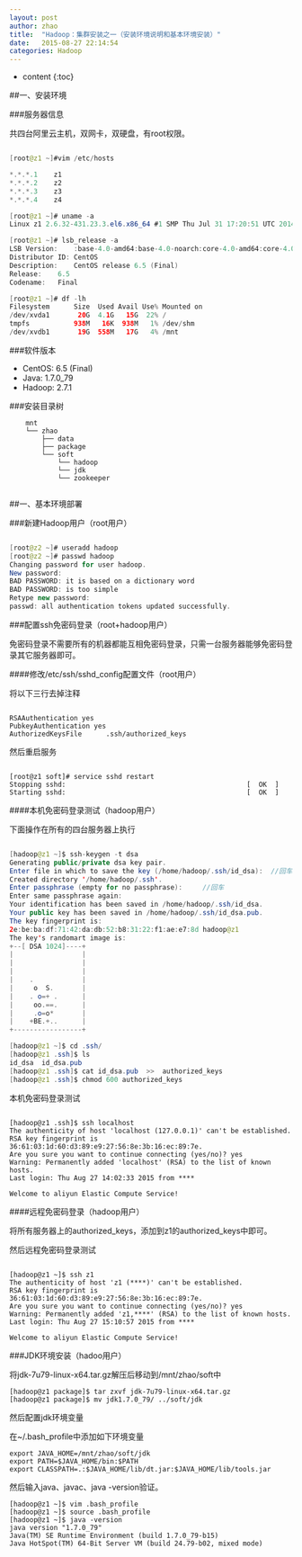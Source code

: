 ```yaml
---
layout: post
author: zhao
title:  "Hadoop：集群安装之一（安装环境说明和基本环境安装）"
date:   2015-08-27 22:14:54
categories: Hadoop
---
```


* content
{:toc}

##一、安装环境

###服务器信息

共四台阿里云主机，双网卡，双硬盘，有root权限。

~~~java

[root@z1 ~]#vim /etc/hosts

*.*.*.1    z1
*.*.*.2    z2
*.*.*.3    z3
*.*.*.4    z4

[root@z1 ~]# uname -a
Linux z1 2.6.32-431.23.3.el6.x86_64 #1 SMP Thu Jul 31 17:20:51 UTC 2014 x86_64 x86_64 x86_64 GNU/Linux

[root@z1 ~]# lsb_release -a
LSB Version:	:base-4.0-amd64:base-4.0-noarch:core-4.0-amd64:core-4.0-noarch
Distributor ID:	CentOS
Description:	CentOS release 6.5 (Final)
Release:	6.5
Codename:	Final

[root@z1 ~]# df -lh
Filesystem      Size  Used Avail Use% Mounted on
/dev/xvda1       20G  4.1G   15G  22% /
tmpfs           938M   16K  938M   1% /dev/shm
/dev/xvdb1       19G  558M   17G   4% /mnt

~~~

###软件版本

- CentOS: 6.5 (Final)
- Java: 1.7.0_79
- Hadoop: 2.7.1

###安装目录树

~~~
	mnt
	└── zhao
		├── data
		├── package
		└── soft
			└── hadoop
			└── jdk
			└── zookeeper
		
~~~


##一、基本环境部署

###新建Hadoop用户（root用户）

~~~java

[root@z2 ~]# useradd hadoop
[root@z2 ~]# passwd hadoop
Changing password for user hadoop.
New password: 
BAD PASSWORD: it is based on a dictionary word
BAD PASSWORD: is too simple
Retype new password: 
passwd: all authentication tokens updated successfully.

~~~

###配置ssh免密码登录（root+hadoop用户）

免密码登录不需要所有的机器都能互相免密码登录，只需一台服务器能够免密码登录其它服务器即可。

####修改/etc/ssh/sshd_config配置文件（root用户）

将以下三行去掉注释

~~~

RSAAuthentication yes
PubkeyAuthentication yes
AuthorizedKeysFile      .ssh/authorized_keys

~~~

然后重启服务

~~~

[root@z1 soft]# service sshd restart
Stopping sshd:                                             [  OK  ]
Starting sshd:                                             [  OK  ]

~~~

####本机免密码登录测试（hadoop用户）

下面操作在所有的四台服务器上执行

~~~java

[hadoop@z1 ~]$ ssh-keygen -t dsa
Generating public/private dsa key pair.
Enter file in which to save the key (/home/hadoop/.ssh/id_dsa):  //回车
Created directory '/home/hadoop/.ssh'.
Enter passphrase (empty for no passphrase): 	//回车
Enter same passphrase again: 
Your identification has been saved in /home/hadoop/.ssh/id_dsa.
Your public key has been saved in /home/hadoop/.ssh/id_dsa.pub.
The key fingerprint is:
2e:be:ba:df:71:42:da:db:52:b8:31:22:f1:ae:e7:8d hadoop@z1
The key's randomart image is:
+--[ DSA 1024]----+
|                 |
|                 |
|                 |
|    .            |
|     o  S.       |
|    . o=+ .      |
|     oo.==.      |
|     .o=o*       |
|    +BE.+..      |
+-----------------+

[hadoop@z1 ~]$ cd .ssh/
[hadoop@z1 .ssh]$ ls
id_dsa  id_dsa.pub
[hadoop@z1 .ssh]$ cat id_dsa.pub  >>  authorized_keys
[hadoop@z1 .ssh]$ chmod 600 authorized_keys
~~~

本机免密码登录测试

~~~

[hadoop@z1 .ssh]$ ssh localhost
The authenticity of host 'localhost (127.0.0.1)' can't be established.
RSA key fingerprint is 36:61:03:1d:60:d3:89:e9:27:56:8e:3b:16:ec:89:7e.
Are you sure you want to continue connecting (yes/no)? yes
Warning: Permanently added 'localhost' (RSA) to the list of known hosts.
Last login: Thu Aug 27 14:02:33 2015 from ****

Welcome to aliyun Elastic Compute Service!

~~~

####远程免密码登录（hadoop用户）

将所有服务器上的authorized_keys，添加到z1的authorized_keys中即可。

然后远程免密码登录测试

~~~

[hadoop@z1 ~]$ ssh z1
The authenticity of host 'z1 (****)' can't be established.
RSA key fingerprint is 36:61:03:1d:60:d3:89:e9:27:56:8e:3b:16:ec:89:7e.
Are you sure you want to continue connecting (yes/no)? yes
Warning: Permanently added 'z1,****' (RSA) to the list of known hosts.
Last login: Thu Aug 27 15:10:57 2015 from ****

Welcome to aliyun Elastic Compute Service!

~~~

###JDK环境安装（hadoo用户）

将jdk-7u79-linux-x64.tar.gz解压后移动到/mnt/zhao/soft中

~~~
[hadoop@z1 package]$ tar zxvf jdk-7u79-linux-x64.tar.gz
[hadoop@z1 package]$ mv jdk1.7.0_79/ ../soft/jdk
~~~

然后配置jdk环境变量

在~/.bash_profile中添加如下环境变量

~~~
export JAVA_HOME=/mnt/zhao/soft/jdk
export PATH=$JAVA_HOME/bin:$PATH
export CLASSPATH=.:$JAVA_HOME/lib/dt.jar:$JAVA_HOME/lib/tools.jar
~~~

然后输入java、javac、java -version验证。

~~~
[hadoop@z1 ~]$ vim .bash_profile 
[hadoop@z1 ~]$ source .bash_profile 
[hadoop@z1 ~]$ java -version
java version "1.7.0_79"
Java(TM) SE Runtime Environment (build 1.7.0_79-b15)
Java HotSpot(TM) 64-Bit Server VM (build 24.79-b02, mixed mode)
~~~

















